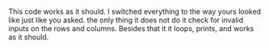 This code works as it should. I switched everything to the way yours looked like just like you asked. the only thing it does not do it check for invalid inputs on the rows and columns. Besides that it it loops, prints, and works as it should.
